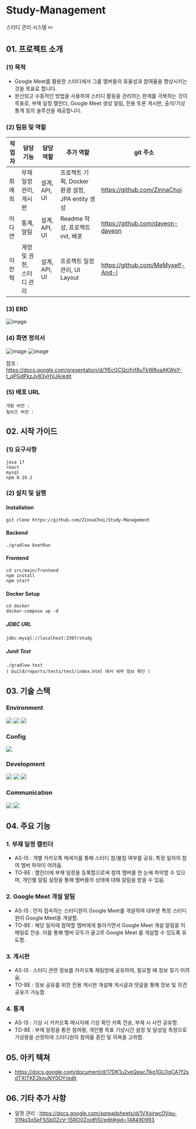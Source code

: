 # Study-Management

스터디 관리 시스템 ✏️

## 01. 프로젝트 소개

### (1) 목적

- Google Meet를 활용한 스터디에서 그룹 멤버들의 효율성과 참여율을 향상시키는 것을 목표로 합니다.
- 분산되고 수동적인 방법을 사용하여 스터디 활동을 관리하는 한계를 극복하는 것이 목표로, 부재 일정 캘린더, Google Meet 생성 알림, 전용 토론 게시판, 출석/기상 통계 등의 솔루션을 제공합니다.

### (2) 팀원 및 역할

| 작업자 | 담당 기능                 | 담당 역할     | 추가 역할                                        | git 주소                          |
| ------ | ------------------------- | ------------- | ------------------------------------------------ | --------------------------------- |
| 최예희 | 부재일정 관리, 게시판     | 설계, API, UI | 프로젝트 기획, Docker 환경 설정, JPA entity 생성 | https://github.com/ZinnaChoi      |
| 이다연 | 통계, 알림                | 설계, API, UI | Readme 작성, 프로젝트 init, 배포                 | https://github.com/dayeon-dayeon  |
| 이찬혁 | 계정 및 권한, 스터디 관리 | 설계, API, UI | 프로젝트 일정 관리, UI Layout                    | https://github.com/MeMyself-And-I |

### (3) ERD

![image](https://github.com/ZinnaChoi/Study-Management/assets/73517372/dc938b1b-1a33-4658-be7e-57a08abfd4ad)

### (4) 화면 정의서

![image](https://github.com/ZinnaChoi/Study-Management/assets/73517372/7b3d01d8-f9ae-46cd-979b-3f0a3ccf0ae9)
![image](https://github.com/ZinnaChoi/Study-Management/assets/73517372/72e99447-b4ec-485c-82c3-6c15586a2228)

참조 : https://docs.google.com/presentation/d/1fEcGCQcjfnf8uTkW8xaAKWsY-t_qPGdPkzJy83yHVJA/edit

### (5) 배포 URL

```
개발 버전 :
릴리즈 버전 :
```

## 02. 시작 가이드

### (1) 요구사항

```
java 17
react
mysql
npm 8.19.2
```

### (2) 설치 및 실행

#### Installation

```
git clone https://github.com/ZinnaChoi/Study-Management
```

#### Backend

```
./gradlew bootRun
```

#### Frontend

```
cd src/main/frontend
npm install
npm start
```

#### Docker Setup

```
cd docker
docker-compose up -d
```

##### JDBC URL

```
jdbc:mysql://localhost:3307/study
```

##### Junit Test

```
./gradlew test
( build/reports/tests/test/index.html 에서 세부 정보 확인 )
```

## 03. 기술 스택

### Environment

<img src="https://img.shields.io/badge/Visual Studio Code-007ACC?style=for-the-badge&logo=Visual Studio Code&logoColor=white"> <img src="https://img.shields.io/badge/Git-F05032?style=for-the-badge&logo=Git&logoColor=white"> <img src="https://img.shields.io/badge/GitHub-181717?style=for-the-badge&logo=GitHub&logoColor=white">

### Config

<img src="https://img.shields.io/badge/npm-CB3837?style=for-the-badge&logo=npm&logoColor=white">

### Development

<img src="https://img.shields.io/badge/Spring Boot-6DB33F?style=for-the-badge&logo=Spring Boot&logoColor=white"> <img src="https://img.shields.io/badge/Java-437291?style=for-the-badge&logo=OpenJDK&logoColor=white"> <img src="https://img.shields.io/badge/React-61DAFB?style=for-the-badge&logo=React&logoColor=white">

### Communication

<img src="https://img.shields.io/badge/Google Drive-4285F4?style=for-the-badge&logo=Google Drive&logoColor=white"> <img src="https://img.shields.io/badge/Google Meet-00897B?style=for-the-badge&logo=Google Meet&logoColor=white">

## 04. 주요 기능

### 1. 부재 일정 캘린더

- AS-IS : 개별 카카오톡 메세지를 통해 스터디 참/불참 여부를 공유, 특정 일자의 참여 멤버 파악이 어려움.
- TO-BE : 캘린더에 부재 일정을 등록함으로써 참여 멤버를 한 눈에 파악할 수 있으며, 개인별 알림 설정을 통해 멤버들의 상태에 대해 알림을 받을 수 있음.

### 2. Google Meet 개설 알림

- AS-IS : 먼저 접속하는 스터디원이 Google Meet를 개설하여 대부분 특정 스터디원이 Google Meet을 개설함.
- TO-BE : 해당 일자에 참여할 멤버에게 돌아가면서 Google Meet 개설 알림을 이메일로 전송. 이를 통해 멤버 모두가 골고루 Google Meet 를 개설할 수 있도록 유도함.

### 3. 게시판

- AS-IS : 스터디 관련 정보를 카카오톡 채팅방에 공유하여, 필요할 때 정보 찾기 어려움.
- TO-BE : 정보 공유를 위한 전용 게시판 개설해 게시글과 댓글을 통해 정보 및 의견 공유가 가능함.

### 4. 통계

- AS-IS : 기상 시 카카오톡 메시지에 기상 확인 카톡 전송, 부재 시 사전 공유함.
- TO-BE : 부재 일정을 통한 참여왕, 개인별 목표 기상시간 설정 및 달성일 측정으로 기상왕을 선정하여 스터디원의 참여율 증진 및 의욕을 고취함.

## 05. 아키 텍쳐

- https://docs.google.com/document/d/17DK1u2veQeac7lkg1GLOgCA7f2sdTXtTKE2knuNY0OY/edit

## 06. 기타 추가 사항

- 일정 관리 : https://docs.google.com/spreadsheets/d/1VXsirwc0Vpu-1I1Nq3qSeFSSbDZcV-1SRO0ZoidfiSI/edit#gid=148490993
